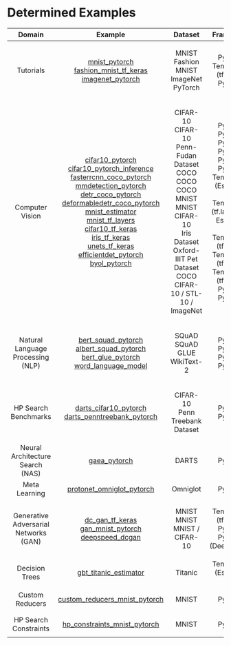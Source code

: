 # Determined Examples
| Domain | Example | Dataset | Framework |
|:------:|:-----:|:-------:|:------------------:|
| Tutorials | <p>[mnist_pytorch](tutorials/mnist_pytorch)<br>[fashion_mnist_tf_keras](tutorials/fashion_mnist_tf_keras)<br>[imagenet_pytorch](tutorials/imagenet_pytorch)</p> | <p>MNIST<br>Fashion MNIST <br>ImageNet PyTorch</p> | <p>PyTorch<br>TensorFlow (tf.keras) <br>PyTorch</p> |
| Computer Vision | <p>[cifar10_pytorch](computer_vision/cifar10_pytorch)<br>[cifar10_pytorch_inference](computer_vision/cifar10_pytorch_inference)<br>[fasterrcnn_coco_pytorch](computer_vision/fasterrcnn_coco_pytorch)<br>[mmdetection_pytorch](computer_vision/mmdetection_pytorch)<br>[detr_coco_pytorch](computer_vision/detr_coco_pytorch)<br>[deformabledetr_coco_pytorch](computer_vision/deformabledetr_coco_pytorch)<br>[mnist_estimator](computer_vision/mnist_estimator)<br>[mnist_tf_layers](computer_vision/mnist_tf_layers)<br>[cifar10_tf_keras](computer_vision/cifar10_tf_keras)<br>[iris_tf_keras](computer_vision/iris_tf_keras)<br>[unets_tf_keras](computer_vision/unets_tf_keras)<br>[efficientdet_pytorch](computer_vision/efficientdet_pytorch)<br>[byol_pytorch](computer_vision/byol_pytorch)</p> | <p>CIFAR-10<br>CIFAR-10<br>Penn-Fudan Dataset<br>COCO<br>COCO<br>COCO<br>MNIST<br>MNIST<br>CIFAR-10<br>Iris Dataset<br>Oxford-IIIT Pet Dataset<br>COCO<br> CIFAR-10 / STL-10 / ImageNet</p> | <p>PyTorch<br>PyTorch<br>PyTorch<br>PyTorch<br>PyTorch<br>PyTorch<br>TensorFlow (Estimator API)<br>TensorFlow (tf.layers via Estimator API)<br>TensorFlow (tf.keras)<br>TensorFlow (tf.keras)<br>TensorFlow (tf.keras)<br>PyTorch<br>PyTorch</p> |
| Natural Language Processing (NLP) | <p>[bert_squad_pytorch](nlp/bert_squad_pytorch)<br>[albert_squad_pytorch](nlp/albert_squad_pytorch)<br>[bert_glue_pytorch](nlp/bert_glue_pytorch)<br>[word_language_model](nlp/word_language_model)</p> | <p>SQuAD<br>SQuAD<br>GLUE<br>WikiText-2</p> | <p>PyTorch<br>PyTorch<br>PyTorch<br>PyTorch</p> |
| HP Search Benchmarks |  <p>[darts_cifar10_pytorch](hp_search_benchmarks/darts_cifar10_pytorch)<br>[darts_penntreebank_pytorch](hp_search_benchmarks/darts_penntreebank_pytorch)</p> |  <p>CIFAR-10<br>Penn Treebank Dataset</p> |  <p>PyTorch<br>PyTorch</p> |
| Neural Architecture Search (NAS)  | [gaea_pytorch](nas/gaea_pytorch) | DARTS | PyTorch |
| Meta Learning | [protonet_omniglot_pytorch](meta_learning/protonet_omniglot_pytorch) | Omniglot | PyTorch |
| Generative Adversarial Networks (GAN) | <p>[dc_gan_tf_keras](gan/dcgan_tf_keras)<br>[gan_mnist_pytorch](gan/gan_mnist_pytorch)<br>[deepspeed_dcgan](deepspeed/deepspeed_dcgan)</p> | <p>MNIST<br>MNIST<br>MNIST / CIFAR-10</p> | <p>TensorFlow (tf.keras)<br>PyTorch<br>PyTorch (DeepSpeed)</p> |
| Decision Trees  | [gbt_titanic_estimator](decision_trees/gbt_titanic_estimator) | Titanic | TensorFlow (Estimator API) |
| Custom Reducers | <p>[custom_reducers_mnist_pytorch](features/custom_reducers_mnist_pytorch)</p> | <p>MNIST</p> | <p>PyTorch</p> |
| HP Search Constraints | <p>[hp_constraints_mnist_pytorch](features/hp_constraints_mnist_pytorch)</p> | <p>MNIST</p> | <p>PyTorch</p> |
